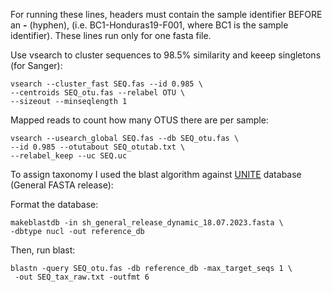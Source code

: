 For running these lines, headers must contain the sample identifier BEFORE  an **-** (hyphen), (i.e. BC1-Honduras19-F001, where BC1 is the sample identifier).
These lines run only for one fasta file.

Use vsearch to cluster sequences to 98.5% similarity and keeep singletons (for Sanger):

```
vsearch --cluster_fast SEQ.fas --id 0.985 \
--centroids SEQ_otu.fas --relabel OTU \
--sizeout --minseqlength 1
```

Mapped reads to count how many OTUS there are per sample:

```
vsearch --usearch_global SEQ.fas --db SEQ_otu.fas \
--id 0.985 --otutabout SEQ_otutab.txt \
--relabel_keep --uc SEQ.uc

```

To assign taxonomy I used the blast algorithm against [UNITE](https://unite.ut.ee/repository.php) database (General FASTA release):

Format the database:

```
makeblastdb -in sh_general_release_dynamic_18.07.2023.fasta \
-dbtype nucl -out reference_db
```

Then, run blast:

```
blastn -query SEQ_otu.fas -db reference_db -max_target_seqs 1 \
 -out SEQ_tax_raw.txt -outfmt 6
```
